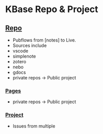 # KBase Repo & Project
## [Repo](https://smcnally.github.io/kb/)
* Pubflows from [notes] to Live. 
* Sources include 
*   vscode
*   simplenote
*   zotero 
*   nebo
*   gdocs
*   private repos -> Public project

### [Pages](https://smcnally.github.io/kb/)
*   private repos -> Public project
### [Project](https://smcnally.github.io/kb/)
* Issues from multiple 
